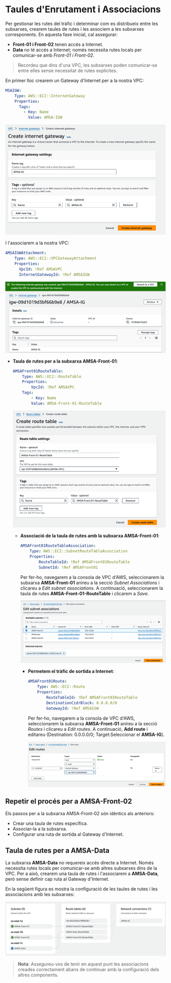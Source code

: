 # Taules d'Enrutament i Associacions

Per gestionar les rutes del tràfic i determinar com es distribueix entre les subxarxes, crearem taules de rutes i les associem a les subxarxes corresponents. En aquesta fase inicial, cal assegurar:

- **Front-01 i Front-02** tenen accés a Internet.
- **Data** no té accés a Internet; només necessita rutes locals per comunicar-se amb *Front-01 i Front-02.*

> Recordeu que dins d'una VPC, les subxarxes poden comunicar-se entre elles sense necessitat de rutes explícites.

En primer lloc crearem un Gateway d'Internet per a la nostra VPC:

```yaml
MSAIGW:
    Type: AWS::EC2::InternetGateway
    Properties:
      Tags:
        - Key: Name
          Value: AMSA-IGW
```

![Gateway d'Internet per a la VPC](../figs/wordpress/ig.png)

I l'associarem a la nostra VPC:

```yaml
AMSAIGWAttachment:
    Type: AWS::EC2::VPCGatewayAttachment
    Properties:
      VpcId: !Ref AMSAVPC
      InternetGatewayId: !Ref AMSAIGW
```

![Associació del Gateway d'Internet amb la VPC](../figs/wordpress/attachIG.png)

- **Taula de rutes per a la subxarxa AMSA-Front-01**:

    ```yaml
    AMSAFront01RouteTable:
        Type: AWS::EC2::RouteTable
        Properties:
            VpcId: !Ref AMSAVPC
        Tags:
            - Key: Name
            Value: AMSA-Front-01-RouteTable
    ```

    ![Taula de rutes per a la subxarxa Front-01](../figs/wordpress/RT-front-01.png)

  - **Associació de la taula de rutes amb la subxarxa AMSA-Front-01**:

    ```yaml
    AMSAFront01RouteTableAssociation:
        Type: AWS::EC2::SubnetRouteTableAssociation
        Properties:
            RouteTableId: !Ref AMSAFront01RouteTable
            SubnetId: !Ref AMSAFront01
    ```

    Per fer-ho, navegarem a la consola de VPC d'AWS, seleccionarem la subxarxa **AMSA-Front-01** anireu a la secció *Subnet Associations* i clicareu a *Edit subnet associations*. A continuació, seleccionarem la taula de rutes **AMSA-Front-01-RouteTable** i clicarem a *Save*.

    ![Associant la taula de rutes amb la subxarxa](../figs/wordpress/RT-Front-01-ass.png)

    - **Permetem el tràfic de sortida a Internet**:
  
      ```yaml
      AMSAFront01Route:
          Type: AWS::EC2::Route
          Properties:
              RouteTableId: !Ref AMSAFront01RouteTable
              DestinationCidrBlock: 0.0.0.0/0
              GatewayId: !Ref AMSAIGW
      ```

      Per fer-ho, navegarem a la consola de VPC d'AWS, seleccionarem la subxarxa **AMSA-Front-01** anireu a la secció *Routes* i clicareu a *Edit routes*. A continuació, **Add route** i editareu (Destination: 0.0.0.0/0; Target:Seleccionar el **AMSA-IG**).

      ![Permetem el tràfic amb l'exterior a través del IG](../figs/wordpress/routes-front01.png)

## Repetir el procés per a AMSA-Front-02

Els passos per a la subxarxa AMSA-Front-02 són idèntics als anteriors:

- Crear una taula de rutes específica.
- Associar-la a la subxarxa.
- Configurar una ruta de sortida al Gateway d'Internet.

## Taula de rutes per a AMSA-Data

La subxarxa **AMSA-Data** no requereix accés directe a Internet. Només necessita rutes locals per comunicar-se amb altres subxarxes dins de la VPC. Per a això, crearem una taula de rutes i l'associarem a **AMSA-Data**, però sense definir cap ruta al Gateway d'Internet.

En la següent figura es mostra la configuració de les taules de rutes i les associacions amb les subxarxes:

![Vista de les associacions (subxarxes, taules i connexions)](../figs/wordpress/resource-map.png)

> **Nota**: Assegureu-vos de tenir en aquest punt les associacions creades correctament abans de continuar amb la configuració dels altres components.
